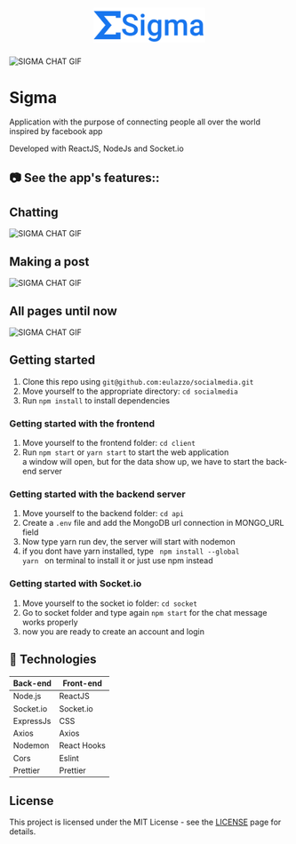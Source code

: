 <h1 align="center">
   <img alt="sigma" src="github/logo.svg" width="200px" />
</h1>

 ![SIGMA CHAT GIF](github/registerAndLoginSystem.gif)

# Sigma

<p>Application with the purpose of connecting people all over the world <br>
inspired by facebook app<br>
<p>Developed with ReactJS, NodeJs and Socket.io </p> 

 

## :camera: See the app's features::

<h2>Chatting</h2>

![SIGMA CHAT GIF](github/ChatMessage.gif)

<h2>Making a post</h2>

![SIGMA CHAT GIF](github/Posting.gif)

<h2>All pages until now</h2>

![SIGMA CHAT GIF](github/showSigma.gif)

## Getting started

1. Clone this repo using `git@github.com:eulazzo/socialmedia.git`
2. Move yourself to the appropriate directory: `cd socialmedia`<br />
3. Run `npm install` to install dependencies<br />

### Getting started with the frontend

1. Move yourself to the frontend folder: `cd client` <br>
2. Run `npm start` or `yarn start` to start the web application <br>
a window will open, but for the data show up, we have to start the back-end server

### Getting started with the backend server

1. Move yourself to the backend folder: `cd api`
2. Create a `.env` file and add the MongoDB url connection in MONGO_URL field
3. Now type yarn run dev, the server will start with nodemon<br>
4. if you dont have yarn installed, type <code> npm install --global yarn </code> on terminal to install it or just use npm instead <br>

### Getting started with Socket.io
1. Move yourself to the socket io folder: `cd socket`
2. Go to socket folder and type again <code>npm start</code> for the chat message works properly <br>
3. now you are ready to create an account and login

## :rocket: Technologies

<table>
   
  <thead>
    <th>Back-end</th>
    <th>Front-end</th>
  </thead>
   
  <tbody>
    <tr>
      <td>Node.js</td>
      <td>ReactJS</td>
    </tr>
     <tr>
      <td>Socket.io</td>
      <td>Socket.io</td>
    </tr>
    <tr>
      <td>ExpressJs</td>
      <td>CSS</td>
    </tr>
    <tr>
      <td>Axios</td>
      <td>Axios</td>
    </tr>
    <tr>
      <td>Nodemon</td>
      <td>React Hooks</td>
    </tr>
    <tr>
      <td>Cors</td>
      <td>Eslint</td>
    </tr>
    <tr>
      <td>Prettier</td>
      <td>Prettier</td>
    </tr>
  </tbody>
  
</table>

## License

This project is licensed under the MIT License - see the [LICENSE](https://opensource.org/licenses/MIT) page for details.
<!-- <h4>Techs:</h4>

![image](https://img.shields.io/badge/React-20232A?style=for-the-badge&logo=react&logoColor=61DAFB)  
![image](https://img.shields.io/badge/Node.js-43853D?style=for-the-badge&logo=node.js&logoColor=white)

  -->

 

 
 
